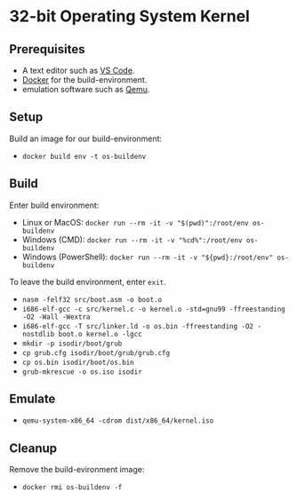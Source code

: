 # 32-bit Operating System Kernel

## Prerequisites

 - A text editor such as [VS Code](https://code.visualstudio.com/).
 - [Docker](https://www.docker.com/) for the build-environment.
 - emulation software such as [Qemu](https://www.qemu.org/).

## Setup

Build an image for our build-environment:
 - `docker build env -t os-buildenv`

## Build

Enter build environment:
 - Linux or MacOS: `docker run --rm -it -v "$(pwd)":/root/env os-buildenv`
 - Windows (CMD): `docker run --rm -it -v "%cd%":/root/env os-buildenv`
 - Windows (PowerShell): `docker run --rm -it -v "${pwd}:/root/env" os-buildenv`

To leave the build environment, enter `exit`.

- `nasm -felf32 src/boot.asm -o boot.o`
- `i686-elf-gcc -c src/kernel.c -o kernel.o -std=gnu99 -ffreestanding -O2 -Wall -Wextra`
- `i686-elf-gcc -T src/linker.ld -o os.bin -ffreestanding -O2 -nostdlib boot.o kernel.o -lgcc`
- `mkdir -p isodir/boot/grub`
- `cp grub.cfg isodir/boot/grub/grub.cfg`
- `cp os.bin isodir/boot/os.bin`
- `grub-mkrescue -o os.iso isodir`

## Emulate

 - `qemu-system-x86_64 -cdrom dist/x86_64/kernel.iso`

## Cleanup

Remove the build-evironment image:
 - `docker rmi os-buildenv -f`
